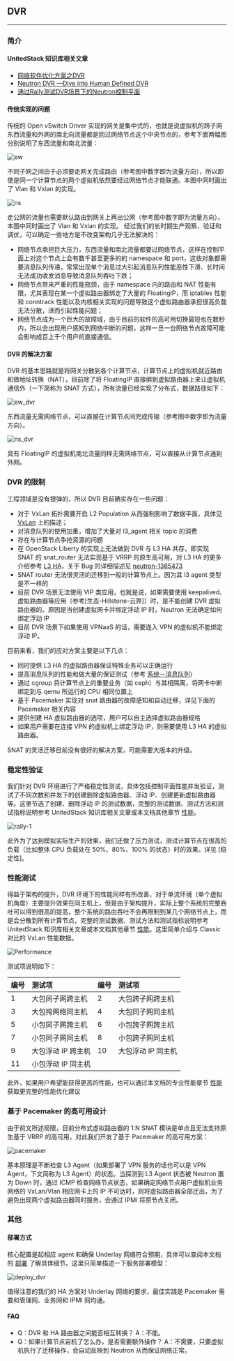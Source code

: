 ## DVR

---

### 简介

#### UnitedStack 知识库相关文章

 - [网络软件优化方案之DVR](https://confluence.ustack.com/pages/viewpage.action?pageId=14024938)
 - [Neutron DVR —Dive into Human Defined DVR](https://confluence.ustack.com/pages/viewpage.action?pageId=16096933)
 - [通过Rally测试DVR场景下的Neutron控制平面](https://confluence.ustack.com/pages/viewpage.action?pageId=16097482)

#### 传统实现的问题

 传统的 Open vSwitch Driver 实现的网关是集中式的，也就是说虚拟机的跨子网东西流量和外网的南北向流量都是回过网络节点这个中央节点的，参考下面两幅图分别说明了东西流量和南北流量：
 
 ![ew][1]
 
 不同子网之间由于必须要走网关完成路由（参考图中数字即为流量方向），所以即使是同一个计算节点的两个虚拟机依然要经过网络节点才能联通。本图中同时画出了 Vlan 和 Vxlan 的实现。
 
 ![ns][2]
 
 走公网的流量也需要默认路由到网关上再出公网（参考图中数字即为流量方向）。本图中同时画出了 Vlan 和 Vxlan 的实现。
 经过我们的长时期生产观察、验证和调优，可以确定一些地方是不改变架构几乎无法解决的：
  - 网络节点承担巨大压力，东西流量和南北流量都要过网络节点，这样在控制平面上对这个节点上会有数千甚至更多的的 namespace 和 port，这些对象都需要消息队列传递，常常出现单个消息过大引起消息队列性能恶性下滑、长时间无法成功收发消息导致消息队列吞吐下跌；
  - 网络节点带来严重的性能瓶颈，由于 namespace 内的路由和 NAT 性能有限，尤其表现在某一个虚拟路由器绑定了大量的 FloatingIP，而 iptables 性能和 conntrack 性能以及内核相关实现的问题导致这个虚拟路由器承担很高负载无法分散，进而引起性能问题；
  - 网络节点成为一个巨大的故障域，由于目前的软件的高可用切换最短也在数秒内，所以会出现用户感知到网络中断的问题，这样一旦一台网络节点故障可能会影响成百上千个用户的直接通信。

#### DVR 的解决方案

DVR 的基本思路就是将网关分散到各个计算节点，计算节点上的虚拟机就近路由和做地址转换（NAT），目前除了将 FloatingIP 直接绑到虚拟路由器上来让虚拟机通信外（一下简称为 SNAT 方式），所有流量已经实现了分布式，数据路径如下：

 ![ew_dvr][3]
 
 东西流量无需网络节点，可以直接在计算节点间完成传输（参考图中数字即为流量方向）。

 ![ns_dvr][4]
 
 具有 FloatingIP 的虚拟机南北流量同样无需网络节点，可以直接从计算节点通到外网。
 
### DVR 的限制

工程领域是没有银弹的，所以 DVR 目前确实存在一些问题：
 - 对于 VxLan 拓扑需要开启 L2 Population 从而强制影响了数据平面，具体见 [VxLan](./vxlan.md) 上的描述；
 - 对消息队列的使用加重，增加了大量对 l3_agent 相关 topic 的消费
 - 存在与计算节点争抢资源的问题
 - 在 OpenStack Liberty 的实现上无法做到 DVR 与 L3 HA 共存，即实现 SNAT 的 snat_router 无法实现基于 VRRP 的原生高可用，对 L3 HA 的更多介绍参考 [L3 HA](./l3_ha.md)，关于 Bug 的详细描述见 [neutron-1365473](https://bugs.launchpad.net/neutron/+bug/1365473)
 - SNAT router 无法很灵活的迁移到一般的计算节点上。因为其 l3 agent 类型是不一样的
 - 目前 DVR 场景无法使用 VIP 类应用，也就是说，如果需要使用 keepalived、虚拟路由器等应用（参考[生态-Hillstone-云界]）时，是不能创建 DVR 虚拟路由器的。原因是当创建虚拟网卡并绑定浮动 IP 时，Neutron 无法确定如何绑定浮动 IP
 - 目前 DVR 场景下如果使用 VPNaaS 的话，需要连入 VPN 的虚拟机不能绑定浮动 IP。

目前来看，我们的应对方案主要是以下几点：
 - 同时提供 L3 HA 的虚拟路由器保证特殊业务可以正确运行
 - 提高消息队列的性能和做大量的保证测试（参考 [系统－消息队列](../system/mq.md)）
 - 通过 cgroup 将计算节点上的重要业务（如 ceph）与其相隔离，将网卡中断绑定到与 qemu 所运行的 CPU 相同位置上
 - 基于 Pacemaker 实现对 snat 路由器的故障感知和自动迁移，详见下面的 Pacemaker 相关内容
 - 提供创建 HA 虚拟路由器的选项，用户可以自主选择虚拟路由器规格
 - 如果用户需要在连接 VPN 的虚拟机上绑定浮动 IP，则需要使用 L3 HA 的虚拟路由器。

 SNAT 的灵活迁移目前没有很好的解决方案，可能需要大版本的升级。
 
### 稳定性验证
 
我们针对 DVR 环境进行了严格稳定性测试，具体包括控制平面性能并发验证，测试了不同次数和并发下的创建删除虚拟路由器、浮动 IP、创建更新虚拟路由器等。这里节选了创建、删除浮动 IP 的测试数据，完整的测试数据、测试方法和测试指标说明参考 UnitedStack 知识库相关文章或本文档其他章节 [性能](../performance/preface.md)。
 
 ![rally-1][5]
 
 此外为了达到模拟实际生产的效果，我们还做了压力测试，测试计算节点在很高的负载（比如整体 CPU 负载处在 50%、80%、100% 的状态）时的效果。详见 [稳定性]。

  
### 性能测试
 
 得益于架构的提升，DVR 环境下的性能同样有所改善，对于单流环境（单个虚拟机角度）主要提升效果在同主机上，但是由于架构提升，实际上整个系统的完整吞吐可以得到很高的提高，整个系统的路由吞吐不会再限制到某几个网络节点上，而是会分散到所有计算节点，完整的测试数据、测试方法和测试指标说明参考 UnitedStack 知识库相关文章或本文档其他章节 [性能](../performance/preface.md)。这里简单介绍与 Classic 对比的 VxLan 性能数据。
 
 ![Performance][7]
 
 测试项说明如下：
 
 | 编号 | 测试项 | 编号 | 测试项 |
 |:------|:--------|:------|:------|
 | 1 | 大包同子网跨主机 | 2 | 大包跨子网跨主机 |
 | 3 | 大包挎网络同主机 | 4 | 大包同子网同主机 |
 | 5 | 小包同子网跨主机 | 6 | 小包跨子网跨主机 |
 | 7 | 小包同子网同主机 | 8 | 小包跨子网同主机 |
 | 9 | 大包浮动 IP 跨主机 | 10 | 大包浮动 IP 同主机 |
 | 11 | 小包浮动 IP 同主机 |
 
此外，如果用户希望能获得更高的性能，也可以通过本文档的专业性能章节 [性能](../performance/preface.md) 获取更完整的性能优化建议

### 基于 Pacemaker 的高可用设计

 由于前文所述局限，目前分布式虚拟路由器的 1:N SNAT 模块是单点且无法支持原生基于 VRRP 的高可用，对此我们开发了基于 Pacemaker 的高可用方案：
 
 ![pacemaker][8]
 
 基本原理是不断检查 L3 Agent（如果部署了 VPN 服务的话也可以是 VPN Agent，下文简称为 L3 Agent）的状态。当探测到 L3 Agent 状态被 Neutron 置为 Down 时，通过 ICMP 检查网络节点状态，如果确定网络节点用户虚拟机业务网络的 VxLan/Vlan 相应网卡上的 IP 不可达时，则将虚拟路由器全部迁出，为了避免出现两个虚拟路由器同时服务，会通过 IPMI 将原节点关闭。

### 其他

#### 部署方式

核心配置是起相应 agent 和确保 Underlay 网络符合预期，具体可以查阅本文档的 [部署](../deployment) 了解具体细节。这里只简单描述一下服务部署模型：

![deploy_dvr][6]

值得注意的我们的 HA 方案对 Underlay 网络的要求，最佳实践是 Pacemaker 需要和管理网、业务网和 IPMI 网均通。

#### FAQ

 - Q：DVR 和 HA 路由器之间能否相互转换？
   A：不能。
 - Q：如果计算节点宕机了怎么办，是否需要额外操作？
   A：不需要，只要虚拟机执行了迁移操作，会自动反映到 Neutron 从而保证网络正常。

 
 [1]: ../../images/architecture/scenario-classic-ovs-flowew1.png
 [2]: ../../images/architecture/scenario-classic-ovs-flowns2.png
 [3]: ../../images/architecture/scenario-dvr-flowew1.png
 [4]: ../../images/architecture/scenario-dvr-flowns2.png
 [5]: ../../images/architecture/2016-05-18_00-56-11.png
 [6]: ../../images/architecture/scenario-dvr-services.png
 [7]: ../../images/architecture/DVR_CLA_Performance.png
 [8]: ../../images/architecture/ha_cluster_components_arch.png